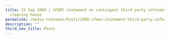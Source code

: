 ```yaml
---
title: 15 Sep 2008 | SFEMC statement on contingent third party information
  clearing house
permalink: /media-releases/Posts/2008-sfemc-statement-third-party-information-clearing-house/
description: ""
third_nav_title: Posts
---
```

